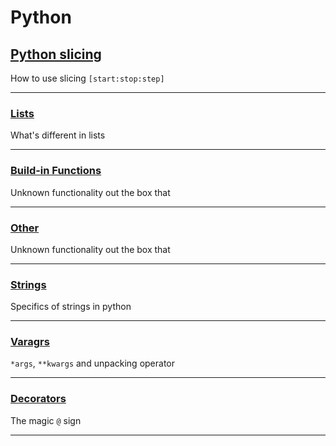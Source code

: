 # Python

## [Python slicing](docs/slicing.md)

How to use slicing `[start:stop:step]`

---

### [Lists](docs/lists.md)

What's different in lists

---

### [Build-in Functions](docs/built-in.md)

Unknown functionality out the box that

---

### [Other](docs/other.md)

Unknown functionality out the box that

---

### [Strings](docs/strings.md)

Specifics of strings in python

---

### [Varagrs](docs/varagrs.md)

`*args`, `**kwargs` and unpacking operator

---

### [Decorators](docs/decorators.md)

The magic `@` sign

---
